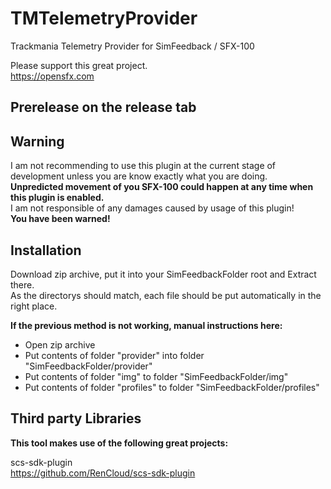 # TMTelemetryProvider
Trackmania Telemetry Provider for SimFeedback / SFX-100

Please support this great project.  
https://opensfx.com

## Prerelease on the release tab
## Warning  
I am not recommending to use this plugin  at the current stage of development unless you are know exactly what you are doing.  
**Unpredicted movement of you SFX-100 could happen at any time when this plugin is enabled.**  
I am not responsible of any damages caused by usage of this plugin!  
**You have been warned!**

## Installation

Download zip archive, put it into your SimFeedbackFolder root and Extract there.  
As the directorys should match, each file should be put automatically in the right place.  

**If the previous method is not working, manual instructions here:**     
- Open zip archive
- Put contents of folder "provider" into folder "SimFeedbackFolder/provider"  
- Put contents of folder "img" to folder "SimFeedbackFolder/img"  
- Put contents of folder "profiles" to folder "SimFeedbackFolder/profiles"  

## Third party Libraries
**This tool makes use of the following great projects:**

scs-sdk-plugin  
https://github.com/RenCloud/scs-sdk-plugin
